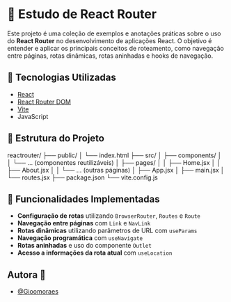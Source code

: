 # 📘 Estudo de React Router

Este projeto é uma coleção de exemplos e anotações práticas sobre o uso do **React Router** no desenvolvimento de aplicações React. O objetivo é entender e aplicar os principais conceitos de roteamento, como navegação entre páginas, rotas dinâmicas, rotas aninhadas e hooks de navegação.

## 🚀 Tecnologias Utilizadas

- [React](https://reactjs.org/)
- [React Router DOM](https://reactrouter.com/)
- [Vite](https://vitejs.dev/)
- JavaScript

## 📁 Estrutura do Projeto

reactrouter/
├── public/
│ └── index.html
├── src/
│ ├── components/
│ │ └── ... (componentes reutilizáveis)
│ ├── pages/
│ │ ├── Home.jsx
│ │ ├── About.jsx
│ │ └── ... (outras páginas)
│ ├── App.jsx
│ ├── main.jsx
│ └── routes.jsx
├── package.json
└── vite.config.js

## 🧪 Funcionalidades Implementadas

- **Configuração de rotas** utilizando `BrowserRouter`, `Routes` e `Route`
- **Navegação entre páginas** com `Link` e `NavLink`
- **Rotas dinâmicas** utilizando parâmetros de URL com `useParams`
- **Navegação programática** com `useNavigate`
- **Rotas aninhadas** e uso do componente `Outlet`
- **Acesso a informações da rota atual** com `useLocation`

## Autora 💜

- [@Gioomoraes](https://github.com/Gioomoraes)
